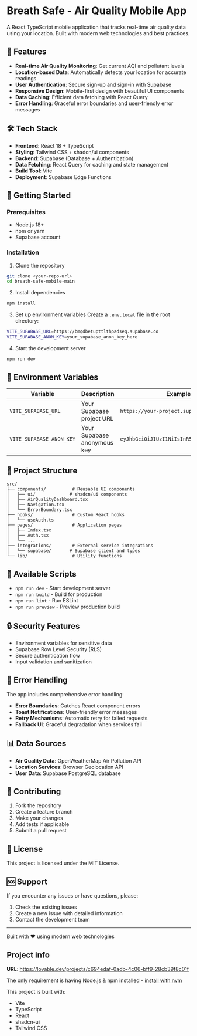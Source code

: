 # Breath Safe - Air Quality Mobile App

A React TypeScript mobile application that tracks real-time air quality data using your location. Built with modern web technologies and best practices.

## 🚀 Features

- **Real-time Air Quality Monitoring**: Get current AQI and pollutant levels
- **Location-based Data**: Automatically detects your location for accurate readings
- **User Authentication**: Secure sign-up and sign-in with Supabase
- **Responsive Design**: Mobile-first design with beautiful UI components
- **Data Caching**: Efficient data fetching with React Query
- **Error Handling**: Graceful error boundaries and user-friendly error messages

## 🛠️ Tech Stack

- **Frontend**: React 18 + TypeScript
- **Styling**: Tailwind CSS + shadcn/ui components
- **Backend**: Supabase (Database + Authentication)
- **Data Fetching**: React Query for caching and state management
- **Build Tool**: Vite
- **Deployment**: Supabase Edge Functions

## 📱 Getting Started

### Prerequisites

- Node.js 18+ 
- npm or yarn
- Supabase account

### Installation

1. Clone the repository
```bash
git clone <your-repo-url>
cd breath-safe-mobile-main
```

2. Install dependencies
```bash
npm install
```

3. Set up environment variables
Create a `.env.local` file in the root directory:
```bash
VITE_SUPABASE_URL=https://bmqdbetupttlthpadseq.supabase.co
VITE_SUPABASE_ANON_KEY=your_supabase_anon_key_here
```

4. Start the development server
```bash
npm run dev
```

## 🔧 Environment Variables

| Variable | Description | Example |
|----------|-------------|---------|
| `VITE_SUPABASE_URL` | Your Supabase project URL | `https://your-project.supabase.co` |
| `VITE_SUPABASE_ANON_KEY` | Your Supabase anonymous key | `eyJhbGciOiJIUzI1NiIsInR5cCI6IkpXVCJ9...` |

## 📁 Project Structure

```
src/
├── components/          # Reusable UI components
│   ├── ui/             # shadcn/ui components
│   ├── AirQualityDashboard.tsx
│   ├── Navigation.tsx
│   └── ErrorBoundary.tsx
├── hooks/               # Custom React hooks
│   └── useAuth.ts
├── pages/               # Application pages
│   ├── Index.tsx
│   ├── Auth.tsx
│   └── ...
├── integrations/        # External service integrations
│   └── supabase/       # Supabase client and types
└── lib/                 # Utility functions
```

## 🚀 Available Scripts

- `npm run dev` - Start development server
- `npm run build` - Build for production
- `npm run lint` - Run ESLint
- `npm run preview` - Preview production build

## 🔒 Security Features

- Environment variables for sensitive data
- Supabase Row Level Security (RLS)
- Secure authentication flow
- Input validation and sanitization

## 🐛 Error Handling

The app includes comprehensive error handling:
- **Error Boundaries**: Catches React component errors
- **Toast Notifications**: User-friendly error messages
- **Retry Mechanisms**: Automatic retry for failed requests
- **Fallback UI**: Graceful degradation when services fail

## 📊 Data Sources

- **Air Quality Data**: OpenWeatherMap Air Pollution API
- **Location Services**: Browser Geolocation API
- **User Data**: Supabase PostgreSQL database

## 🤝 Contributing

1. Fork the repository
2. Create a feature branch
3. Make your changes
4. Add tests if applicable
5. Submit a pull request

## 📄 License

This project is licensed under the MIT License.

## 🆘 Support

If you encounter any issues or have questions, please:
1. Check the existing issues
2. Create a new issue with detailed information
3. Contact the development team

---

Built with ❤️ using modern web technologies

## Project info

**URL**: https://lovable.dev/projects/c694edaf-0adb-4c06-bff9-28cb39f8c01f


The only requirement is having Node.js & npm installed - [install with nvm](https://github.com/nvm-sh/nvm#installing-and-updating)

This project is built with:

- Vite
- TypeScript
- React
- shadcn-ui
- Tailwind CSS